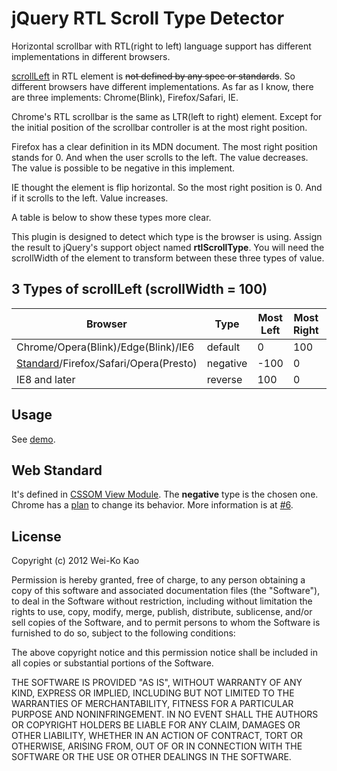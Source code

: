 # jQuery RTL Scroll Type Detector

Horizontal scrollbar with RTL(right to left) language support has different
implementations in different browsers.

[scrollLeft][mdn-scrollleft] in RTL element is <del>not defined by any spec or
standards</del>. So different browsers have different implementations. As far as I
know, there are three implements: Chrome(Blink), Firefox/Safari, IE.

Chrome's RTL scrollbar is the same as LTR(left to right) element. Except for
the initial position of the scrollbar controller is at the most right position.

Firefox has a clear definition in its MDN document. The most right position
stands for 0. And when the user scrolls to the left. The value decreases. The
value is possible to be negative in this implement.

IE thought the element is flip horizontal. So the most right position is 0.
And if it scrolls to the left. Value increases.

A table is below to show these types more clear.

This plugin is designed to detect which type is the browser is using. Assign
the result to jQuery's support object named **rtlScrollType**. You will need
the scrollWidth of the element to transform between these three types of value.

[mdn-scrollleft]: https://developer.mozilla.org/en-US/docs/DOM/element.scrollLeft

## 3 Types of scrollLeft (scrollWidth = 100)

<table>
<thead>
<tr>
  <th>Browser</th>
  <th>Type</th>
  <th>Most Left</th>
  <th>Most Right</th>
  <th>Initial</th>
</tr>
</thead>
<tbody>
<tr>
  <td>Chrome/Opera(Blink)/Edge(Blink)/IE6</td>
  <td>default</td>
  <td>0</td>
  <td>100</td>
  <td>100</td>
</tr>
<tr>
  <td><a href="https://drafts.csswg.org/cssom-view/#dom-window-scroll">Standard</a>/Firefox/Safari/Opera(Presto)</td>
  <td>negative</td>
  <td>-100</td>
  <td>0</td>
  <td>0</td>
</tr>
<tr>
  <td>IE8 and later</td>
  <td>reverse</td>
  <td>100</td>
  <td>0</td>
  <td>0</td>
</tr>
<tbody>
</table>

## Usage

See [demo][].

[demo]: https://github.com/othree/jquery.rtl-scroll-type/blob/master/demo/look.html

## Web Standard

It's defined in [CSSOM View Module][cssomvm]. The **negative** type is the
chosen one. Chrome has a [plan][chplan] to change its behavior. More
information is at [#6][].

[cssomvm]: https://drafts.csswg.org/cssom-view/
[chplan]: https://www.chromestatus.com/feature/5759578031521792
[#6]: https://github.com/othree/jquery.rtl-scroll-type/issues/6

## License

Copyright (c) 2012 Wei-Ko Kao

Permission is hereby granted, free of charge, to any person obtaining a copy
of this software and associated documentation files (the "Software"), to deal
in the Software without restriction, including without limitation the rights
to use, copy, modify, merge, publish, distribute, sublicense, and/or sell
copies of the Software, and to permit persons to whom the Software is
furnished to do so, subject to the following conditions:

The above copyright notice and this permission notice shall be included in
all copies or substantial portions of the Software.

THE SOFTWARE IS PROVIDED "AS IS", WITHOUT WARRANTY OF ANY KIND, EXPRESS OR
IMPLIED, INCLUDING BUT NOT LIMITED TO THE WARRANTIES OF MERCHANTABILITY,
FITNESS FOR A PARTICULAR PURPOSE AND NONINFRINGEMENT. IN NO EVENT SHALL THE
AUTHORS OR COPYRIGHT HOLDERS BE LIABLE FOR ANY CLAIM, DAMAGES OR OTHER
LIABILITY, WHETHER IN AN ACTION OF CONTRACT, TORT OR OTHERWISE, ARISING FROM,
OUT OF OR IN CONNECTION WITH THE SOFTWARE OR THE USE OR OTHER DEALINGS IN
THE SOFTWARE.
